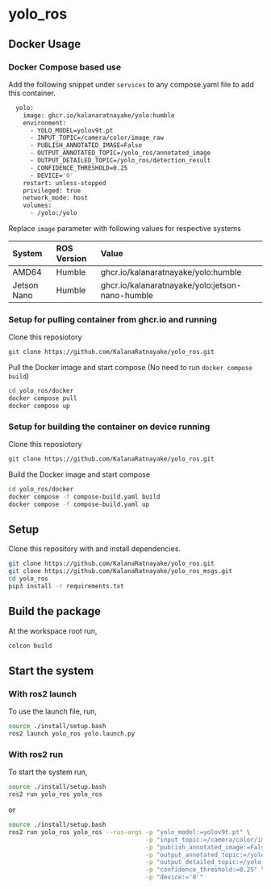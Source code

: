 # yolo_ros

## Docker Usage

### Docker Compose based use

Add the following snippet under `services` to any compose.yaml file to add this container.

```bash
  yolo:
    image: ghcr.io/kalanaratnayake/yolo:humble
    environment:
      - YOLO_MODEL=yolov9t.pt
      - INPUT_TOPIC=/camera/color/image_raw
      - PUBLISH_ANNOTATED_IMAGE=False
      - OUTPUT_ANNOTATED_TOPIC=/yolo_ros/annotated_image
      - OUTPUT_DETAILED_TOPIC=/yolo_ros/detection_result
      - CONFIDENCE_THRESHOLD=0.25
      - DEVICE='0' 
    restart: unless-stopped
    privileged: true
    network_mode: host
    volumes:
      - /yolo:/yolo
```

Replace `image` parameter with following values for respective systems

| System       | ROS Version | Value |
| :---         | :---        | :---  |
| AMD64        | Humble      | ghcr.io/kalanaratnayake/yolo:humble |
| Jetson Nano  | Humble      | ghcr.io/kalanaratnayake/yolo:jetson-nano-humble |

### Setup for pulling container from ghcr.io and running

Clone this reposiotory

```bash
git clone https://github.com/KalanaRatnayake/yolo_ros.git
```

Pull the Docker image and start compose (No need to run `docker compose build`)
```bash
cd yolo_ros/docker
docker compose pull
docker compose up
```

### Setup for building the container on device running

Clone this reposiotory

```bash
git clone https://github.com/KalanaRatnayake/yolo_ros.git
```

Build the Docker image and start compose
```bash
cd yolo_ros/docker
docker compose -f compose-build.yaml build
docker compose -f compose-build.yaml up
```

## Setup

Clone this repository with and install dependencies.

```bash
git clone https://github.com/KalanaRatnayake/yolo_ros.git
git clone https://github.com/KalanaRatnayake/yolo_ros_msgs.git
cd yolo_ros
pip3 install -r requirements.txt
```

## Build the package

At the workspace root run,

```bash
colcon build
```

## Start the system

### With ros2 launch
To use the launch file, run,

```bash
source ./install/setup.bash
ros2 launch yolo_ros yolo.launch.py
```

### With ros2 run
To start the system run,

```bash
source ./install/setup.bash
ros2 run yolo_ros yolo_ros          
```
or
```bash
source ./install/setup.bash
ros2 run yolo_ros yolo_ros --ros-args -p "yolo_model:=yolov9t.pt" \
                                      -p "input_topic:=/camera/color/image_raw" \
                                      -p "publish_annotated_image:=False" \
                                      -p "output_annotated_topic:=/yolo_ros/annotated_image" \
                                      -p "output_detailed_topic:=/yolo_ros/detection_result" \
                                      -p "confidence_threshold:=0.25" \
                                      -p "device:='0'"                                 
```